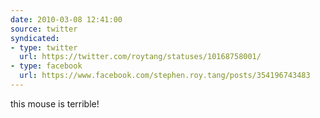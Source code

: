 ```yaml
---
date: 2010-03-08 12:41:00
source: twitter
syndicated:
- type: twitter
  url: https://twitter.com/roytang/statuses/10168758001/
- type: facebook
  url: https://www.facebook.com/stephen.roy.tang/posts/354196743483
---
```


this mouse is terrible!
